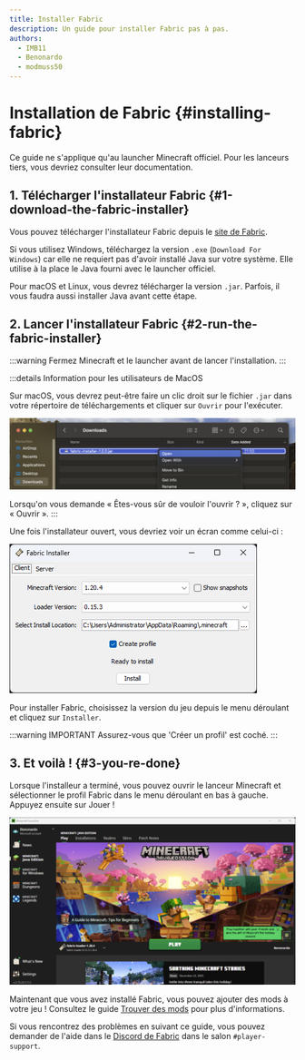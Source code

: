 ```yaml
---
title: Installer Fabric
description: Un guide pour installer Fabric pas à pas.
authors:
  - IMB11
  - Benonardo
  - modmuss50
---
```


# Installation de Fabric {#installing-fabric}

<!-- #region common -->

Ce guide ne s'applique qu'au launcher Minecraft officiel. Pour les lanceurs tiers, vous devriez consulter leur documentation.

## 1. Télécharger l'installateur Fabric {#1-download-the-fabric-installer}

Vous pouvez télécharger l'installateur Fabric depuis le [site de Fabric](https://fabricmc.net/use/).

Si vous utilisez Windows, téléchargez la version `.exe` (`Download For Windows`) car elle ne requiert pas d'avoir installé Java sur votre système. Elle utilise à la place le Java fourni avec le launcher officiel.

Pour macOS et Linux, vous devrez télécharger la version `.jar`. Parfois, il vous faudra aussi installer Java avant cette étape.

## 2. Lancer l'installateur Fabric {#2-run-the-fabric-installer}

:::warning
Fermez Minecraft et le launcher avant de lancer l'installation.
:::

:::details Information pour les utilisateurs de MacOS

Sur macOS, vous devrez peut-être faire un clic droit sur le fichier `.jar` dans votre répertoire de téléchargements et cliquer sur `Ouvrir` pour l'exécuter.

![Menu de l'installateur Fabric sur MacOS](/assets/players/installing-fabric/macos-downloads.png)

Lorsqu'on vous demande « Êtes-vous sûr de vouloir l'ouvrir ? », cliquez sur « Ouvrir ».
:::

Une fois l'installateur ouvert, vous devriez voir un écran comme celui-ci :

![Installateur Fabric avec "Install" de mis en avant](/assets/players/installing-fabric/installer-screen.png)

<!-- #endregion common -->

Pour installer Fabric, choisissez la version du jeu depuis le menu déroulant et cliquez sur `Installer`.

:::warning IMPORTANT
Assurez-vous que 'Créer un profil' est coché.
:::

## 3. Et voilà ! {#3-you-re-done}

Lorsque l'installeur a terminé, vous pouvez ouvrir le lanceur Minecraft et sélectionner le profil Fabric dans le menu déroulant en bas à gauche. Appuyez ensuite sur Jouer !

![Launcher Minecraft avec le profil Fabric sélectionné](/assets/players/installing-fabric/launcher-screen.png)

Maintenant que vous avez installé Fabric, vous pouvez ajouter des mods à votre jeu ! Consultez le guide [Trouver des mods](./finding-mods) pour plus d'informations.

Si vous rencontrez des problèmes en suivant ce guide, vous pouvez demander de l'aide dans le [Discord de Fabric](https://discord.gg/v6v4pMv) dans le salon `#player-support`.

